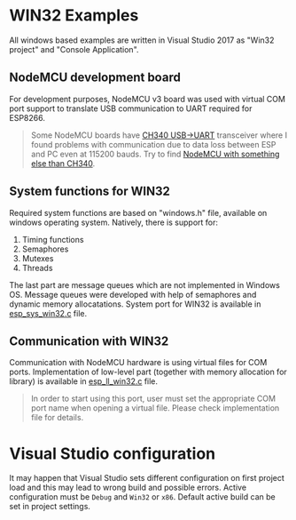 # WIN32 Examples

All windows based examples are written in Visual Studio 2017 as "Win32 project" and "Console Application".

## NodeMCU development board

For development purposes, NodeMCU v3 board was used with virtual COM port support
to translate USB communication to UART required for ESP8266.

> Some NodeMCU boards have [CH340 USB->UART](https://www.tindie.com/products/multicognitive/nodemcu-esp8266-v3-lua-ch340-wifi-dev-board/) transceiver where I found problems with communication due to data loss between ESP and PC even at 115200 bauds. Try to find [NodeMCU with something else than CH340](https://www.ebay.com/itm/NodeMcu-Amica-V3-ESP-12E-ESP12E-4MB-FLASH-Lua-WIFI-Networking-dev-board-ESP8266-/141778019163).

## System functions for WIN32

Required system functions are based on "windows.h" file, available on windows operating system. Natively, there is support for:
1. Timing functions
2. Semaphores
3. Mutexes
4. Threads

The last part are message queues which are not implemented in Windows OS. Message queues were developed with help of semaphores and dynamic memory allocatations. System port for WIN32 is available in [esp_sys_win32.c](/src/system/esp_sys_win32.c) file.

## Communication with WIN32

Communication with NodeMCU hardware is using virtual files for COM ports. 
Implementation of low-level part (together with memory allocation for library) is available in [esp_ll_win32.c](/src/system/esp_ll_win32.c) file.

> In order to start using this port, user must set the appropriate COM port name when opening a virtual file. Please check implementation file for details.

# Visual Studio configuration

It may happen that Visual Studio sets different configuration on first project load and this may lead to wrong build and possible errors. Active configuration must be `Debug` and `Win32` or `x86`. Default active build can be set in project settings.
